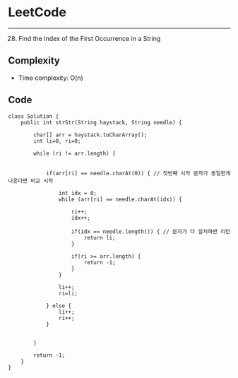 [//]: # (# Intuition)
<!-- Describe your first thoughts on how to solve this problem. -->


# LeetCode
___
28. Find the Index of the First Occurrence in a String


[//]: # (## Approach)

[//]: # (<!-- Describe your approach to solving the problem. -->)


## Complexity

- Time complexity: O(n)

[//]: # (- [//]: # &#40;<!-- Add your time complexity here, e.g. $$O&#40;n&#41;$$ -->&#41;)

[//]: # ()
[//]: # ([//]: # &#40;- Space complexity:&#41;)
[//]: # (<!-- Add your space complexity here, e.g. $$O&#40;n&#41;$$ -->)

## Code
```
class Solution {
    public int strStr(String haystack, String needle) {
        
        char[] arr = haystack.toCharArray();
        int li=0, ri=0;
        
        while (ri != arr.length) {

            
            if(arr[ri] == needle.charAt(0)) { // 첫번째 시작 문자가 동일한게 나온다면 비교 시작
                
                int idx = 0;
                while (arr[ri] == needle.charAt(idx)) {
                    
                    ri++;
                    idx++;

                    if(idx == needle.length()) { // 문자가 다 일치하면 리턴
                        return li;
                    }

                    if(ri >= arr.length) {
                        return -1;
                    }
                }

                li++;
                ri=li;

            } else {
                li++;
                ri++;
            }

            
        }

        return -1;
    }
}
```
